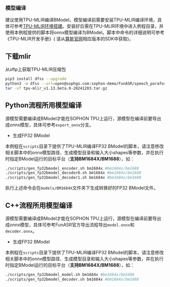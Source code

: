 ### 模型编译

建议使用TPU-MLIR编译BModel，模型编译前需要安装TPU-MLIR编译环境，具体可参考[TPU-MLIR环境搭建](https://github.com/sophgo/sophon-demo/blob/release/docs/Environment_Install_Guide.md#1-tpu-mlir环境搭建)。安装好后需在TPU-MLIR环境中进入例程目录，并使用本例程提供的脚本将onnx模型编译为BModel。脚本中命令的详细说明可参考《TPU-MLIR开发手册》( 请从[算能官网](https://developer.sophgo.com/site/index.html?categoryActive=material)相应版本的SDK中获取)。

## 下载mlir
从sftp上获取TPU-MLIR压缩包
```bash
pip3 install dfss --upgrade
python3 -m dfss --url=open@sophgo.com:sophon-demo/FunASR/speech_paraformer-large-contextual_asr_nat-zh-cn-16k-common-vocab8404/tpu-mlir_v1.13.beta.0-20241203.tar.gz
tar -xf tpu-mlir_v1.13.beta.0-20241203.tar.gz
```

## Python流程所用模型编译

源模型需要编译成BModel才能在SOPHON TPU上运行，源模型在编译前要导出成onnx模型，具体可参考`export_onnx`分支。

- 生成FP32 BModel

​本例程在`scripts`目录下提供了TPU-MLIR编译FP32 BModel的脚本，请注意修改相关脚本中的onnx模型路径、生成模型目录和输入大小shapes等参数，并在执行时指定BModel运行的目标平台（**支持BM1684X/BM1688**），如：

```bash
./scripts/gen_fp32bmodel_encoder.sh bm1684x #bm1684x/bm1688
./scripts/gen_fp32bmodel_decoder0.sh bm1684x #bm1684x/bm1688
./scripts/gen_fp32bmodel_decoder1.sh bm1684x #bm1684x/bm1688
```

​执行上述命令会在`models/BM1684X`文件夹下生成转换好的FP32 BModel文件。

## C++流程所用模型编译
源模型需要编译成BModel才能在SOPHON TPU上运行，源模型在编译前要导出成onnx模型，具体可参考FunASR官方导出流程导出`model.onnx`和`decoder.onnx`。

- 生成FP32 BModel

​本例程在`scripts`目录下提供了TPU-MLIR编译FP32 BModel的脚本，请注意修改相关脚本中的onnx模型路径、生成模型目录和输入大小shapes等参数，并在执行时指定BModel运行的目标平台（**支持BM1684X/BM1688**），如：

```bash
./scripts/gen_fp32bmodel_model.sh bm1684x #bm1684x/bm1688
./scripts/gen_fp32bmodel_decoder.sh bm1684x #bm1684x/bm1688
```


